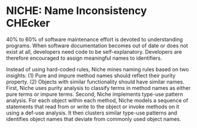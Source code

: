 
# NICHE: Name Inconsistency CHEcker

40% to 60% of software maintenance effort is devoted to understanding programs. When software documentation becomes out of date or does not exist at all, developers need code to be self-explanatory. Developers are therefore encouraged to assign meaningful names to identifiers.  

Instead of using hard-coded rules, Niche mines naming rules based on two insights: (1) Pure and impure method names should reflect their purity property. (2) Objects with similar functionality should have similar names. First, Niche uses purity analysis to classify terms in method names as either pure terms or impure terms. Second, Niche implements type-use pattern analysis. For each object within each method, Niche models a sequence of statements that read from or write to the object or invoke methods on it using a def-use analysis. It then clusters similar type-use patterns and identifies object names that deviate from commonly used object names. 
